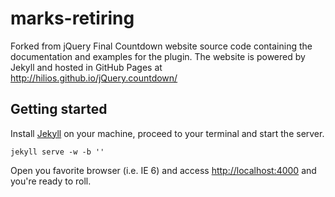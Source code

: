  marks-retiring
===========================

Forked from jQuery Final Countdown website source code containing the documentation and examples for the plugin. The website is powered by Jekyll and hosted in GitHub Pages at http://hilios.github.io/jQuery.countdown/

Getting started
---------------

Install [Jekyll](http://jekyllrb.com/) on your machine, proceed to your terminal and start the server.

```
jekyll serve -w -b ''
```

Open you favorite browser (i.e. IE 6) and access [http://localhost:4000](http://localhost:4000) and you're ready to roll.